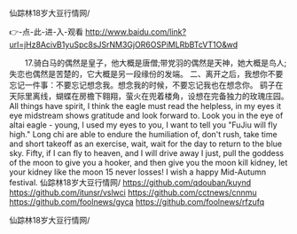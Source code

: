 
仙踪林18岁大豆行情网/




👉-点-此-进-入-观看  http://www.baidu.com/link?url=jHz8AcivB1yuSpc8sJSrNM3GjOR6OSPiMLRbBTcVT1O&wd




　　17.骑白马的偶然是皇子，他大概是唐僧;带党羽的偶然是天神，她大概是鸟人;失恋也偶然是苦楚的，它大概是另一段缘份的发端。
	二、离开之后，我想你不要忘记一件事：不要忘记想念我。想念我的时候，不要忘记我也在想念你。
鹞子在天际里离线，蝴蝶在房檐下翱翔，萤火在兜着楼角，设想在完备独力的玫瑰庄园。
All things have spirit, I think the eagle must read the helpless, in my eyes it eye midstream shows gratitude and look forward to.
Look you in the eye of altai eagle - young, I used my eyes to you, I want to tell you "FuJiu will fly high."
Long chi are able to endure the humiliation of, don't rush, take time and short takeoff as an exercise, wait, wait for the day to return to the blue sky.
Fifty, if I can fly to heaven, and I will drive away I just, pull the goddess of the moon to give you a hooker, and then give you the moon kill kidney, let your kidney like the moon 15 never losses!
I wish a happy Mid-Autumn festival.
仙踪林18岁大豆行情网/ https://github.com/qdouban/kuynd
https://github.com/itunsr/vslwci
https://github.com/cctnews/cnnmu
https://github.com/foolnews/gyca
https://github.com/foolnews/rfzufq





仙踪林18岁大豆行情网/
